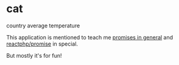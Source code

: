cat
===

country average temperature

This application is mentioned to teach me [promises in general](http://en.wikipedia.org/wiki/Promise_%28programming%29) and [reactphp/promise](https://github.com/reactphp/promise) in special.

But mostly it's for fun!
